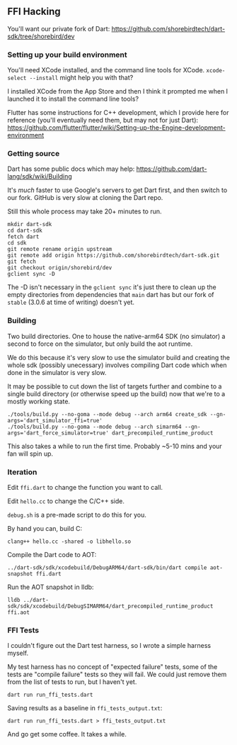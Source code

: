 ## FFI Hacking

You'll want our private fork of Dart:
https://github.com/shorebirdtech/dart-sdk/tree/shorebird/dev


### Setting up your build environment

You'll need XCode installed, and the command line tools for XCode.
`xcode-select --install` might help you with that?

I installed XCode from the App Store and then I think it prompted me when
I launched it to install the command line tools?

Flutter has some instructions for C++ development, which I provide here for
reference (you'll eventually need them, but may not for just Dart):
https://github.com/flutter/flutter/wiki/Setting-up-the-Engine-development-environment


### Getting source

Dart has some public docs which may help:
https://github.com/dart-lang/sdk/wiki/Building

It's *much* faster to use Google's servers to get Dart first, and then
switch to our fork.  GitHub is very slow at cloning the Dart repo.

Still this whole process may take 20+ minutes to run.

```
mkdir dart-sdk
cd dart-sdk
fetch dart
cd sdk
git remote rename origin upstream
git remote add origin https://github.com/shorebirdtech/dart-sdk.git
git fetch
git checkout origin/shorebird/dev
gclient sync -D
```

The -D isn't necessary in the `gclient sync` it's just there to clean up
the empty directories from dependencies that `main` dart has but our
fork of `stable` (3.0.6 at time of writing) doesn't yet.

### Building

Two build directories.  One to house the native-arm64 SDK (no simulator) a
second to force on the simulator, but only build the aot runtime.

We do this because it's very slow to use the simulator build and creating
the whole sdk (possibly unecessary) involves compiling Dart code which
when done in the simulator is very slow.

It may be possible to cut down the list of targets further and combine to a
single build directory (or otherwise speed up the build) now that we're
to a mostly working state.

```
./tools/build.py --no-goma --mode debug --arch arm64 create_sdk --gn-args='dart_simulator_ffi=true'
./tools/build.py --no-goma --mode debug --arch simarm64 --gn-args='dart_force_simulator=true' dart_precompiled_runtime_product
```

This also takes a while to run the first time.  Probably ~5-10 mins and your
fan will spin up.

### Iteration

Edit `ffi.dart` to change the function you want to call.

Edit `hello.cc` to change the C/C++ side.

`debug.sh` is a pre-made script to do this for you.

By hand you can, build C:
```
clang++ hello.cc -shared -o libhello.so
```

Compile the Dart code to AOT:
```
../dart-sdk/sdk/xcodebuild/DebugARM64/dart-sdk/bin/dart compile aot-snapshot ffi.dart 
```

Run the AOT snapshot in lldb:
```
lldb ../dart-sdk/sdk/xcodebuild/DebugSIMARM64/dart_precompiled_runtime_product ffi.aot
```

### FFI Tests

I couldn't figure out the Dart test harness, so I wrote a simple harness myself.

My test harness has no concept of "expected failure" tests, some of the tests
are "compile failure" tests so they will fail.  We could just remove them
from the list of tests to run, but I haven't yet.

```
dart run run_ffi_tests.dart
```

Saving results as a baseline in `ffi_tests_output.txt`:

```
dart run run_ffi_tests.dart > ffi_tests_output.txt
```

And go get some coffee.  It takes a while.
